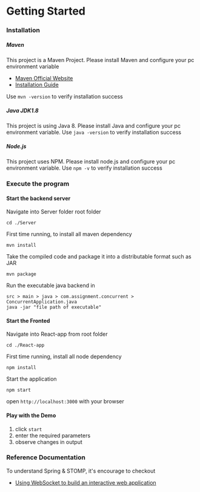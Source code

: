 # Getting Started

### Installation
##### Maven
This project is a Maven Project.
Please install Maven and configure your pc environment variable
* [Maven Official Website](https://downloads.apache.org/maven/maven-3/3.6.3/binaries/apache-maven-3.6.3-bin.zip)
* [Installation Guide](https://mkyong.com/maven/how-to-install-maven-in-windows/)

Use ```mvn -version``` to verify installation success

##### Java JDK1.8
This project is using Java 8. Please install Java and configure your pc environment variable.
Use ```java -version``` to verify installation success

##### Node.js
This project uses NPM. Please install node.js and configure your pc environment variable.
Use ```npm -v``` to verify installation success

### Execute the program
#### Start the backend server
Navigate into Server folder root folder
```
cd ./Server
```
First time running, to install all maven dependency
```
mvn install
```
Take the compiled code and package it into a distributable format such as JAR
```
mvn package
```
Run the executable java backend in
```
src > main > java > com.assignment.concurrent > ConcurrentApplication.java
java -jar "file path of executable"
```

#### Start the Fronted
Navigate into React-app from root folder
```
cd ./React-app
```
First time running, install all node dependency
```
npm install
```
Start the application
```
npm start
```
open ```http://localhost:3000``` with your browser

#### Play with the Demo
1. click ```start```
2. enter the required parameters
3. observe changes in output


### Reference Documentation
To understand Spring & STOMP, it's encourage to checkout 
* [Using WebSocket to build an interactive web application](https://spring.io/guides/gs/messaging-stomp-websocket/)
